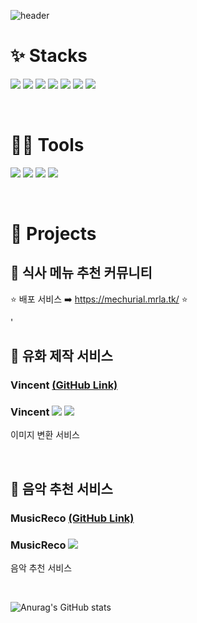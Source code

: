 ![header](https://capsule-render.vercel.app/api?type=waving&color=auto&height=200&section=header&text=🌱에서%20🌸까지%20무엇이든%20배워%20성장할%20것%20입니다&fontSize=30)



# ✨  Stacks

<img src="https://img.shields.io/badge/Python-3766AB?style=flat-square&logo=Python&logoColor=white"/>  <img src="https://img.shields.io/badge/JavaScript-F7DF1E?style=flat-square&logo=JavaScript&logoColor=white"/> <img src="https://img.shields.io/badge/Django-092E20?style=flat-square&logo=Django&logoColor=white"/> <img src="https://img.shields.io/badge/Visual Studio Code-007ACC?style=flat-square&logo=Visual Studio Code&logoColor=white"/> <img src="https://img.shields.io/badge/Eclipse IDE-2C2255?style=flat-square&logo=Eclipse IDE&logoColor=white"/>  <img src="https://img.shields.io/badge/docker-2496ED?style=flat-square&logo=docker&logoColor=white"/> <img src="https://img.shields.io/badge/Unity-FFFFFF?style=flat-square&logo=Unity&logoColor=black"/>

<br>

# 💪🏼 Tools 

 <img src="https://img.shields.io/badge/Visual Studio Code-007ACC?style=flat-square&logo=Visual Studio Code&logoColor=white"/> <img src="https://img.shields.io/badge/GitHub-181717?style=flat-square&logo=GitHub&logoColor=white"/> <img src="https://img.shields.io/badge/Eclipse IDE-2C2255?style=flat-square&logo=Eclipse IDE&logoColor=white"/>  <img src="https://img.shields.io/badge/3dsMax IDE-green?style=flat-square&logo=3dsMax&logoColor=white"/> 

<br>



# 🌱 Projects

## 🍚 식사 메뉴 추천 커뮤니티
⭐ 배포 서비스 ➡️ https://mechurial.mrla.tk/ ⭐

'<br>

## 🎨 유화 제작 서비스
### Vincent <a href="https://github.com/Carrotww/Vincent_Backend">(GitHub Link)</a>
### Vincent <a href="https://github.com/Carrotww/Vincent_Backend"><img src="https://img.shields.io/badge/Backend-E4E4E4?style=flat-square&logo=&logoColor=white"/></a> <a href="https://github.com/Carrotww/Vincent_Frontend"><img src="https://img.shields.io/badge/Frontend-E4E4E4?style=flat-square&logo=&logoColor=white"/></a>
이미지 변환 서비스

<br>

## 🎨 음악 추천 서비스
### MusicReco <a href="https://github.com/Carrotww/Recommend_service">(GitHub Link)</a>
### MusicReco <a href="https://github.com/Carrotww/Recommend_service"><img src="https://img.shields.io/badge/Backend | Frontend-E4E4E4?style=flat-square&logo=&logoColor=white"/></a>
음악 추천 서비스

&nbsp; 

![Anurag's GitHub stats](https://github-readme-stats.vercel.app/api?username=Taeeun99&show_icons=true&theme=radical)
